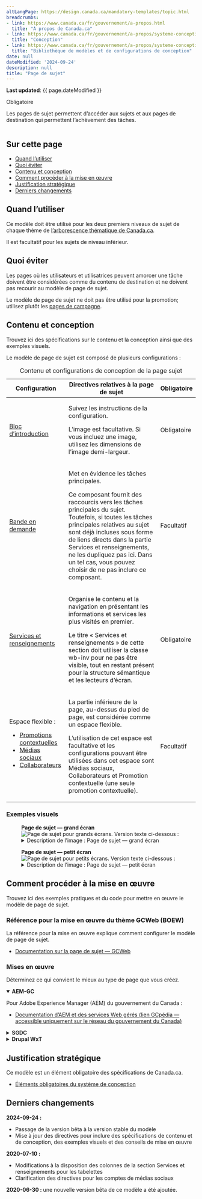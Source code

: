 ```yaml
---
altLangPage: https://design.canada.ca/mandatory-templates/topic.html
breadcrumbs:
- link: https://www.canada.ca/fr/gouvernement/a-propos.html
  title: "À propos de Canada.ca"
- link: https://www.canada.ca/fr/gouvernement/a-propos/systeme-conception.html
  title: "Conception"
- link: https://www.canada.ca/fr/gouvernement/a-propos/systeme-conception/bibliotheque-modeles.html
  title: "Bibliothèque de modèles et de configurations de conception"
date: null
dateModified: '2024-09-24'
description: null
title: "Page de sujet"
---
```

<p><strong>Last updated</strong>: {{ page.dateModified }}</p>

<p>
 <span class="label label-danger">
  Obligatoire
 </span>
</p>

<p>Les pages de sujet permettent d’accéder aux sujets et aux pages de destination qui permettent l’achèvement des tâches.</p>

<div class="pattern-demo mrgn-tp-lg mrgn-bttm-xl"><img src="../images/topic-page-crop-fr.png" class="img-responsive" alt="" /></div>

<section>
 <h2>Sur cette page</h2>
    <ul>
        <li><a href="#use">Quand l’utiliser</a></li>
        <li><a href="#avoid">Quoi éviter</a></li>
        <li><a href="#design">Contenu et conception</a></li>
        <li><a href="#implement">Comment procéder à la mise en œuvre</a></li>
        <li><a href="#research">Justification stratégique </a></li>
        <li><a href="#changes">Derniers changements</a></li>
    </ul>
</section>
<section>
     <h2 id="use">Quand l’utiliser</h2>
     <p>Ce modèle doit être utilisé pour les deux premiers niveaux de sujet de chaque thème de <a href="https://www.canada.ca/fr/gouvernement/a-propos/systeme-conception/arborescence-thematique-types-contenu.html#tree">l’arborescence thématique de Canada.ca</a>.</p>
     <p>Il est facultatif pour les sujets de niveau inférieur.</p>
</section>
<section>
     <h2 id="avoid">Quoi éviter</h2>
     <p>Les pages où les utilisateurs et utilisatrices peuvent amorcer une tâche doivent être considérées comme du contenu de destination et ne doivent pas recourir au modèle de page de sujet.</p>
     <p>Le modèle de page de sujet ne doit pas être utilisé pour la promotion; utilisez plutôt les <a href="../modeles-recommandes/pages-campagnes.html">pages de campagne</a>.</p>
</section>
<section>
     <h2 id="design">Contenu et conception</h2>
     <p>Trouvez ici des spécifications sur le contenu et la conception ainsi que des exemples visuels.</p>
     <p>Le modèle de page de sujet est composé de plusieurs configurations&nbsp;:</p>
     <div class="row mrgn-tp-lg">
            <div class="col-md-12">
                <div class="panel panel-default">
                    <table class="table table-striped" id="ilp-01" aria-live="polite">
                        <caption class="wb-inv">
                            Contenu et configurations de conception de la page sujet
                        </caption>
                        <thead>
                            <tr>
                                <th class="col-md-3">Configuration</th>
                                <th class="col-md-7">Directives relatives à la page de sujet</th>
                                <th class="col-md-2 text-center">Obligatoire</th>
                            </tr>
                        </thead>
                        <tbody>
                            <tr>
                                <td><a href="../configurations-conception-communes/bloc-introduction.html">Bloc d’introduction</a></td>
                                <td>
                                    <p>Suivez les instructions de la configuration.</p>
                                    <p>L’image est facultative. Si vous incluez une image, utilisez les dimensions de l’image demi-largeur.</p>
                                </td>
                                <td class="text-center"><span class="far fa-check-circle text-success"></span><span class="wb-inv"> Obligatoire</span></td>
                            </tr>
                            <tr>
                                <td><a href="../configurations-conception-communes/en-demande.html">Bande en demande</a></td>
                                <td>
                                    <p>Met en évidence les tâches principales.</p>
                                    <p>Ce composant fournit des raccourcis vers les tâches principales du sujet. Toutefois, si toutes les tâches principales relatives au sujet sont déjà incluses sous forme de liens directs dans la partie Services et renseignements, ne les dupliquez pas ici. Dans un tel cas, vous pouvez choisir de ne pas inclure ce composant.</p>
                                </td>
                               <td class="text-center">Facultatif</td>
                            </tr>
                            <tr>
                                <td><a href="../configurations-conception-communes/services-renseignements.html">Services et renseignements</a></td>
                                <td>
                                <p>Organise le contenu et la navigation en présentant les informations et services les plus visités en premier.</p>
                                <p>Le titre « Services et renseignements » de cette section doit utiliser la classe wb-inv pour ne pas être visible, tout en restant présent pour la structure sémantique et les lecteurs d’écran.</p>
                                </td>
                                <td class="text-center"><span class="far fa-check-circle text-success"></span><span class="wb-inv"> Obligatoire</span></td>
                            </tr>
                            <tr>
                                <td>
                                    Espace flexible&nbsp;:<br />
                                    <ul>
                                        <li><a href="../configurations-conception-communes/vignettes-promotionnelles.html">Promotions contextuelles</a></li>
                                        <li><a href="../configurations-conception-communes/bloc-medias-sociaux.html">Médias sociaux</a></li>
                                        <li><a href="../configurations-conception-communes/collaborateurs.html">Collaborateurs</a></li>
                                    </ul>
                                </td>
                                <td>
                                    <p>La partie inférieure de la page, au-dessus du pied de page, est considérée comme un espace flexible.</p>
                                    <p>L’utilisation de cet espace est facultative et les configurations pouvant être utilisées dans cet espace sont Médias sociaux, Collaborateurs et Promotion contextuelle (une seule promotion contextuelle).</p>
                                </td>
                                <td class="text-center">Facultatif</td>
                            </tr>
                        </tbody>
                    </table>
                </div>
            </div>
        </div>
 <h3>Exemples visuels 
</h3>
        <div class="pattern-demo mrgn-tp-md mrgn-bttm-md">
            <figure class="mrgn-tp-md mrgn-bttm-lg">
                <figcaption><b>Page de sujet — grand écran</b></figcaption>
                <img src="../images/topic-page-large-fr.png" class="img-responsive" alt="Page de sujet pour grands écrans. Version texte ci-dessous&nbsp;:" />
                <details>
                    <summary>Description de l’image&nbsp;: Page de sujet — grand écran</summary>
                    <p>La page de sujet commence par un bloc d’introduction. Le [titre du sujet] est affiché dans le style standard H1 de Canada.ca. Après cela, 1 à 2 phrases décrivent les sujets et les principales tâches accessibles sur la page. À droite se trouve une image avec des dimensions de 520 px sur 200 px.</p>
                    <p>Sous le bloc d’introduction se trouve une bande En demande avec deux colonnes de liens (trois dans chaque rangée). Les liens mènent aux tâches principales.</p>
                    <p>En dessous de la bande En demande se trouve la configuration Services et renseignements. Il s’agit de trois colonnes, avec trois sujets dans chaque colonne. Le sujet commence par un titre sous forme d’hyperlien, suivi d’une description. Les instructions pour la description sont les suivantes&nbsp;: utilisez des verbes d’action ou énumérez simplement des mots-clés pour résumer les informations ou les tâches qui peuvent être accomplies sur la page à laquelle le lien renvoie.</p>
                    <p>Une promotion contextuelle se trouve sous la configuration Services et renseignements. Elle comprend une image positionnée à gauche, dont les dimensions sont de 360 px sur 203 px. À droite de l’image se trouve un titre en hyperlien pour l’élément vedette, suivi d’une brève description de celui-ci.</p>
                    <p>À droite de la promotion contextuelle se trouve le composant Médias sociaux. Son titre est «&nbsp;Dans les médias sociaux&nbsp;». Il comprend cinq icônes&nbsp;: Facebook, X, YouTube, Instagram, LinkedIn. À côté de chaque icône se trouve le nom du compte en hyperlien. Sous les icônes se trouve un lien intitulé «&nbsp;D’autres moyens de rester en contact&nbsp;». </p>
                    <p>En bas de la page, juste au-dessus du champ «&nbsp;Date de modification&nbsp;» et du pied de page, se trouve la configuration Collaborateurs. Elle est alignée à gauche. Elle est composée du texte «&nbsp;De&nbsp;:&nbsp;» suivi d’un hyperlien intitulé «&nbsp;[Ministère ou organisme]&nbsp;», le tout étant présenté horizontalement.</p> 
               </details>
               </figure>
        </div>
                <div class="pattern-demo mrgn-tp-md mrgn-bttm-md">
            <figure class="mrgn-tp-md mrgn-bttm-lg">
                <figcaption><b>Page de sujet — petit écran</b></figcaption>
                <img src="../images/topic-page-sm-fr.png" class="img-responsive" alt="Page de sujet pour petits écrans. Version texte ci-dessous&nbsp;:" />
                <details>
                    <summary>Description de l’image&nbsp;: Page de sujet — petit écran</summary>
                    <p>La page de sujet commence par un bloc d’introduction. Le [titre du sujet] est affiché dans le style standard H1 de Canada.ca. Après cela, 1 à 2 phrases décrivent les sujets et les principales tâches accessibles sur la page.</p>
                    <p>Sous le bloc d’introduction se trouve une bande En demande avec une colonne de liens (six au total). Les liens mènent aux tâches principales.</p>
                    <p>En dessous de la bande En demande se trouve la configuration Services et renseignements. Il s’agit d’une colonne, avec neuf sujets au total. Le sujet commence par un titre sous forme d’hyperlien, suivi d’une description. Les instructions pour la description sont les suivantes&nbsp;: utilisez des verbes d’action ou énumérez simplement des mots-clés pour résumer les informations ou les tâches qui peuvent être accomplies sur la page à laquelle le lien renvoie.</p>
                    <p>Une promotion contextuelle se trouve sous la configuration Services et renseignements. L’image de la promotion apparaît en premier, avec des dimensions de 360 px sur 203 px. En dessous de l’image se trouve un titre en hyperlien pour l’élément vedette, suivi d’une brève description de celui-ci.</p>
                    <p>En dessous de la promotion contextuelle se trouve le composant Médias sociaux. Son titre est «&nbsp;Dans les médias sociaux&nbsp;». Il comprend cinq icônes&nbsp;: Facebook, X, YouTube, Instagram, LinkedIn. À côté de chaque icône se trouve le nom du compte en hyperlien. Sous les icônes se trouve un lien intitulé «&nbsp;D’autres moyens de rester en contact&nbsp;».</p>
                    <p>En bas de la page, juste au-dessus du champ «&nbsp;Date de modification&nbsp;» et du pied de page, se trouve la configuration Collaborateurs. Elle est alignée à gauche. Elle est composée du texte «&nbsp;De&nbsp;:&nbsp;» suivi d’un hyperlien intitulé «&nbsp;[Ministère ou organisme]&nbsp;», le tout étant présenté verticalement.</p> 
               </details>
               </figure>
        </div>
<section>
<section>
     <h2 id="implement">Comment procéder à la mise en œuvre</h2>
        <p>Trouvez ici des exemples pratiques et du code pour mettre en œuvre le modèle de page de sujet.</p>
        <h3>Référence pour la mise en œuvre du thème GCWeb (BOEW)</h3>
        <p>La référence pour la mise en œuvre explique comment configurer le modèle de page de sujet.</p>
        <ul>
            <li><a href="https://wet-boew.github.io/GCWeb/templates/topic/topic-doc-fr.html">Documentation sur la page de sujet — GCWeb</a></li>
        </ul>
        <h3>Mises en œuvre</h3>
        <p>Déterminez ce qui convient le mieux au type de page que vous créez.</p>
        <div class="row">
            <div class="col-md-8">
                <div class="wb-tabs mrgn-tp-lg">
                    <div class="tabpanels">
                        <details id="004" open="open">
                            <summary><strong>AEM-GC</strong></summary>
                            <p class="mrgn-tp-lg">Pour Adobe Experience Manager (AEM) du gouvernement du Canada&nbsp;:</p>
                            <ul>
                                <li>
                                    <a href="https://www.gcpedia.gc.ca/wiki/Documentation_d%27AEM_spécifique_au_GC_6.5">
                                        Documentation d’AEM et des services Web gérés (lien GCpédia — accessible uniquement sur le réseau du gouvernement du Canada)
                                    </a>
                                </li>
                            </ul>
                        </details>
                        <details id="005">
                            <summary><strong>SGDC</strong></summary>
                            <p class="mrgn-tp-lg">Pour la solution de gabarits à déploiement centralisé (SGDC)&nbsp;:</p>
                            <ul>
                                <li><a href="https://cenw-wscoe.github.io/sgdc-cdts/docs/index-fr.html">Documentation de la SGDC</a></li>
                            </ul>
                        </details>
                        <details id="006">
                            <summary><strong>Drupal WxT</strong></summary>
                            <p class="mrgn-tp-lg">Pour Drupal WxT&nbsp;:</p>
                            <ul>
                                <li><a href="https://drupalwxt.github.io/">Documentation de Drupal WxT (en anglais seulement)</a></li>
                            </ul>
                        </details>
                    </div>
                </div>
            </div>
        </div>
</section>
<section>
     <h2 id="research">Justification stratégique</h2>
     <p>Ce modèle est un élément obligatoire des spécifications de Canada.ca.</p>
     <ul>
          <li><a href="https://conception.canada.ca/specifications/elements-obligatoires.html">Éléments obligatoires du système de conception</a></li>
     </ul>
</section>
<section>
 <h2 id="changes">
  Derniers changements
 </h2>
 <p>
  <strong>
   2024-09-24&nbsp;:
  </strong>
 </p>
 <ul>
  <li>
   Passage de la version bêta à la version stable du modèle
  </li>
  <li>
   Mise à jour des directives pour inclure des spécifications de contenu et de conception, des exemples visuels et des conseils de mise en œuvre
  </li>
 </ul>
 <p>
  <strong>
   2020-07-10&nbsp;:
  </strong>
 </p>
 <ul>
  <li>
   Modifications à la disposition des colonnes de la section Services et renseignements pour les tabelettes
  </li>
  <li>
   Clarification des directives pour les comptes de médias sociaux
  </li>
 </ul>
 <p>
  <strong>
   2020-06-30&nbsp;:
  </strong>
  une nouvelle version bêta de ce modèle a été ajoutée.
 </p>
</section>
